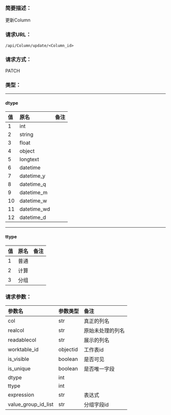 ### **简要描述：**

更新Column

### **请求URL：**

`/api/Column/update/<Column_id>`

### **请求方式：**

PATCH

### **类型：**

---
#### dtype
|值|原名|备注|
|:--|:--|:--|
|1|int||
|2|string||
|3|float||
|4|object||
|5|longtext||
|6|datetime||
|7|datetime_y||
|8|datetime_q||
|9|datetime_m||
|10|datetime_w||
|11|datetime_wd||
|12|datetime_d||

---
#### ttype
|值|原名|备注|
|:--|:--|:--|
|1|普通||
|2|计算||
|3|分组||


### **请求参数：**

|参数名|参数类型|备注|
|:--|:--|:--|
|col|str|真正的列名|
|realcol|str|原始未处理的列名|
|readablecol|str|展示的列名|
|worktable_id|objectid|工作表id|
|is_visible|boolean|是否可见|
|is_unique|boolean|是否唯一字段|
|dtype|int||
|ttype|int||
|expression|str|表达式|
|value_group_id_list|str|分组字段id|
